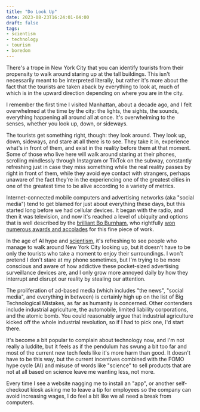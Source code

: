 ```yaml
---
title: "Do Look Up"
date: 2023-08-23T16:24:01-04:00
draft: false
tags:
- scientism
- technology
- tourism
- boredom
---
```


There's a trope in New York City that you can identify tourists from their
propensity to walk around staring up at the tall buildings. This isn't
necessarily meant to be interpreted literally, but rather it's more about the
fact that the tourists are taken aback by everything to look at, much of which
is in the upward direction depending on where you are in the city.

I remember the first time I visited Manhattan, about a decade ago, and I felt
overwhelmed at the time by the city: the lights, the sights, the sounds,
everything happening all around all at once. It's overwhelming to the senses,
whether you look up, down, or sideways.

The tourists get something right, though: they look around. They look up, down,
sideways, and stare at all there is to see. They take it in, experience what's
in front of them, and exist in the reality before them at that moment. Some of
those who live here will walk around staring at their phones, scrolling
mindlessly through Instagram or TikTok on the subway, constantly refreshing
just in case they miss something while the real reality passes by right in
front of them, while they avoid eye contact with strangers, perhaps unaware of
the fact they're in the experiencing one of the greatest cities in one of the
greatest time to be alive according to a variety of metrics.

Internet-connected mobile computers and advertising networks (aka "social
media") tend to get blamed for just about everything these days, but this
started long before we had cellular devices. It began with the radio, and then
it was television, and now it's reached a level of ubiquity and options that is
well described by the [brilliant Bo
Burnham](https://www.youtube.com/watch?v=k1BneeJTDcU), who rightfully [won
numerous awards and
accolades](https://en.wikipedia.org/wiki/Bo_Burnham:_Inside#Accolades) for this
fine piece of work.

In the age of AI hype and [scientism](https://en.wikipedia.org/wiki/Scientism),
it's refreshing to see people who manage to walk around New York City looking
up, but it doesn't have to be only the tourists who take a moment to enjoy
their surroundings. I won't pretend I don't stare at my phone sometimes, but
I'm trying to be more conscious and aware of how addictive these pocket-sized
advertising surveillance devices are, and I only grow more annoyed daily by how
they interrupt and disrupt our reality by stealing our attention.

The proliferation of ad-based media (which includes "the news", "social media",
and everything in between) is certainly high up on the list of Big
Technological Mistakes, as far as humanity is concerned. Other contenders
include industrial agriculture, the automobile, limited liability corporations,
and the atomic bomb. You could reasonably argue that industrial agriculture
kicked off the whole industrial revolution, so if I had to pick one, I'd start
there.

It's become a bit popular to complain about technology now, and I'm not really
a luddite, but it feels as if the pendulum has swung a bit too far and most of
the current new tech feels like it's more harm than good. It doesn't have to be
this way, but the current incentives combined with the FOMO hype cycle (AI) and
misuse of words like "science" to sell products that are not at all based on science leave me wanting less, not more.

Every time I see a website nagging me to install an "app", or another
self-checkout kiosk asking me to leave a tip for employees so the company can
avoid increasing wages, I do feel a bit like we all need a break from
computers.
